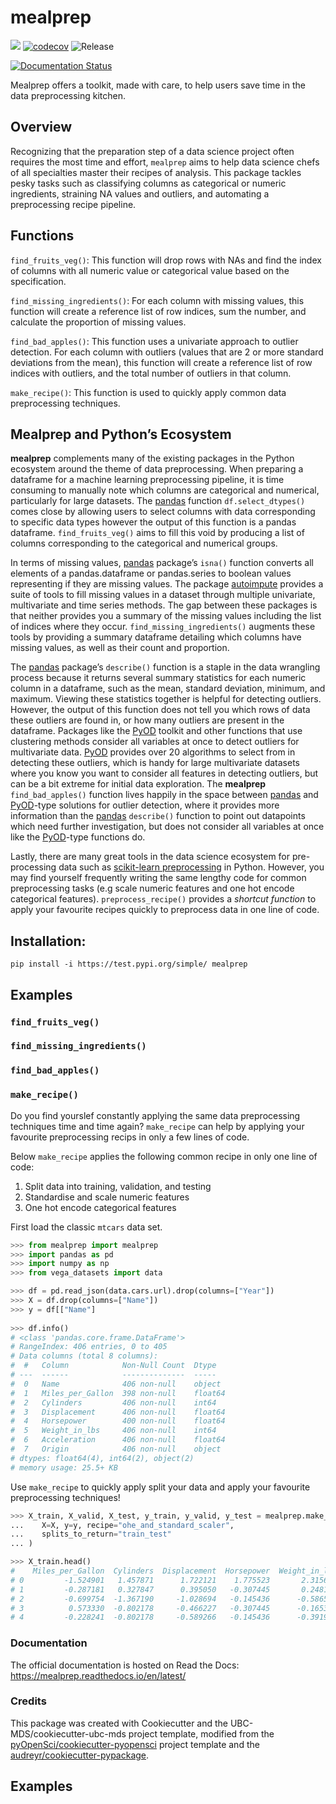mealprep
================

![](https://github.com/mglu123/mealprep/workflows/build/badge.svg)
[![codecov](https://codecov.io/gh/mglu123/foocat/branch/master/graph/badge.svg)](https://codecov.io/gh/mglu123/mealprep)
![Release](https://github.com/mglu123/mealprep/workflows/Release/badge.svg)

[![Documentation
Status](https://readthedocs.org/projects/mealprep/badge/?version=latest)](https://mealprep.readthedocs.io/en/latest/?badge=latest)

Mealprep offers a toolkit, made with care, to help users save time in
the data preprocessing kitchen.

## Overview

Recognizing that the preparation step of a data science project often
requires the most time and effort, `mealprep` aims to help data science
chefs of all specialties master their recipes of analysis. This package
tackles pesky tasks such as classifying columns as categorical or
numeric ingredients, straining NA values and outliers, and automating a
preprocessing recipe pipeline.

## Functions

`find_fruits_veg()`: This function will drop rows with NAs and find the
index of columns with all numeric value or categorical value based on
the specification.

`find_missing_ingredients()`: For each column with missing values, this
function will create a reference list of row indices, sum the number,
and calculate the proportion of missing values.

`find_bad_apples()`: This function uses a univariate approach to outlier
detection. For each column with outliers (values that are 2 or more
standard deviations from the mean), this function will create a
reference list of row indices with outliers, and the total number of
outliers in that column.

`make_recipe()`: This function is used to quickly apply common data
preprocessing techniques.

## Mealprep and Python’s Ecosystem

**mealprep** complements many of the existing packages in the Python
ecosystem around the theme of data preprocessing. When preparing a
dataframe for a machine learning preprocessing pipeline, it is time
consuming to manually note which columns are categorical and numerical,
particularly for large datasets. The
[pandas](https://pypi.org/project/pandas/) function `df.select_dtypes()`
comes close by allowing users to select columns with data corresponding
to specific data types however the output of this function is a pandas
dataframe. `find_fruits_veg()` aims to fill this void by producing a
list of columns corresponding to the categorical and numerical groups.

In terms of missing values, [pandas](https://pypi.org/project/pandas/)
package’s `isna()` function converts all elements of a pandas.dataframe
or pandas.series to boolean values representing if they are missing
values. The package
[autoimpute](https://autoimpute.readthedocs.io/en/latest/) provides a
suite of tools to fill missing values in a dataset through multiple
univariate, multivariate and time series methods. The gap between these
packages is that neither provides you a summary of the missing values
including the list of indices where they occur.
`find_missing_ingredients()` augments these tools by providing a summary
dataframe detailing which columns have missing values, as well as their
count and proportion.

The [pandas](https://pypi.org/project/pandas/) package’s `describe()`
function is a staple in the data wrangling process because it returns
several summary statistics for each numeric column in a dataframe, such
as the mean, standard deviation, minimum, and maximum. Viewing these
statistics together is helpful for detecting outliers. However, the
output of this function does not tell you which rows of data these
outliers are found in, or how many outliers are present in the
dataframe. Packages like the
[PyOD](https://pyod.readthedocs.io/en/latest/) toolkit and other
functions that use clustering methods consider all variables at once to
detect outliers for multivariate data.
[PyOD](https://pyod.readthedocs.io/en/latest/) provides over 20
algorithms to select from in detecting these outliers, which is handy
for large multivariate datasets where you know you want to consider all
features in detecting outliers, but can be a bit extreme for initial
data exploration. The **mealprep** `find_bad_apples()` function lives
happily in the space between [pandas](https://pypi.org/project/pandas/)
and [PyOD](https://pyod.readthedocs.io/en/latest/)-type solutions for
outlier detection, where it provides more information than the
[pandas](https://pypi.org/project/pandas/) `describe()` function to
point out datapoints which need further investigation, but does not
consider all variables at once like the
[PyOD](https://pyod.readthedocs.io/en/latest/)-type functions do.

Lastly, there are many great tools in the data science ecosystem for
pre-processing data such as [scikit-learn
preprocessing](https://scikit-learn.org/stable/modules/preprocessing.html)
in Python. However, you may find yourself frequently writing the same
lengthy code for common preprocessing tasks (e.g scale numeric features
and one hot encode categorical features). `preprocess_recipe()` provides
a *shortcut function* to apply your favourite recipes quickly to
preprocess data in one line of code.

## Installation:

    pip install -i https://test.pypi.org/simple/ mealprep

## Examples

### `find_fruits_veg()`

### `find_missing_ingredients()`

### `find_bad_apples()`

### `make_recipe()`

Do you find yourslef constantly applying the same data preprocessing
techniques time and time again? `make_recipe` can help by applying your
favourite preprocessing recips in only a few lines of code.

Below `make_recipe` applies the following common recipe in only one line
of code:

1.  Split data into training, validation, and testing
2.  Standardise and scale numeric features
3.  One hot encode categorical features

First load the classic `mtcars` data set.

``` python
>>> from mealprep import mealprep
>>> import pandas as pd
>>> import numpy as np
>>> from vega_datasets import data

>>> df = pd.read_json(data.cars.url).drop(columns=["Year"])
>>> X = df.drop(columns=["Name"])
>>> y = df[["Name"]
    
>>> df.info()
# <class 'pandas.core.frame.DataFrame'>
# RangeIndex: 406 entries, 0 to 405
# Data columns (total 8 columns):
#  #   Column            Non-Null Count  Dtype  
# ---  ------            --------------  -----  
#  0   Name              406 non-null    object 
#  1   Miles_per_Gallon  398 non-null    float64
#  2   Cylinders         406 non-null    int64  
#  3   Displacement      406 non-null    float64
#  4   Horsepower        400 non-null    float64
#  5   Weight_in_lbs     406 non-null    int64  
#  6   Acceleration      406 non-null    float64
#  7   Origin            406 non-null    object 
# dtypes: float64(4), int64(2), object(2)
# memory usage: 25.5+ KB
```

Use `make_recipe` to quickly apply split your data and apply your
favourite preprocessing
techniques\!

``` python
>>> X_train, X_valid, X_test, y_train, y_valid, y_test = mealprep.make_recipe(
...    X=X, y=y, recipe="ohe_and_standard_scaler", 
...    splits_to_return="train_test"
... )

>>> X_train.head()
#    Miles_per_Gallon  Cylinders  Displacement  Horsepower  Weight_in_lbs  Acceleration  x0_Europe  x0_Japan  x0_USA
# 0         -1.524901   1.457871      1.722121    1.775523       2.315653     -1.285191        0.0       0.0     1.0
# 1         -0.287181   0.327847      0.395050   -0.307445       0.248186      0.643767        0.0       0.0     1.0
# 2         -0.699754  -1.367190     -1.028694   -0.145436      -0.586540     -0.652746        0.0       1.0     0.0
# 3          0.573330  -0.802178     -0.466227   -0.307445      -0.165307     -0.020301        0.0       1.0     0.0
# 4         -0.228241  -0.802178     -0.589266   -0.145436      -0.391955     -0.336523        0.0       1.0     0.0
```

### Documentation

The official documentation is hosted on Read the Docs:
<https://mealprep.readthedocs.io/en/latest/>

### Credits

This package was created with Cookiecutter and the
UBC-MDS/cookiecutter-ubc-mds project template, modified from the
[pyOpenSci/cookiecutter-pyopensci](https://github.com/pyOpenSci/cookiecutter-pyopensci)
project template and the
[audreyr/cookiecutter-pypackage](https://github.com/audreyr/cookiecutter-pypackage).

## Examples
